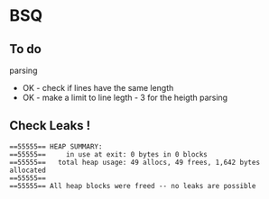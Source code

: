# BSQ

## To do
 parsing
 - OK - check if lines have the same length 
 - OK  - make a limit to line legth - 3 for the heigth parsing
 
## Check Leaks !
```shell
==55555== HEAP SUMMARY:
==55555==     in use at exit: 0 bytes in 0 blocks
==55555==   total heap usage: 49 allocs, 49 frees, 1,642 bytes allocated
==55555== 
==55555== All heap blocks were freed -- no leaks are possible
```
